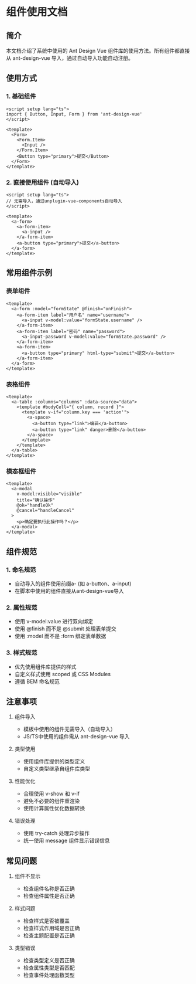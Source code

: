 # 组件使用文档

## 简介
本文档介绍了系统中使用的 Ant Design Vue 组件库的使用方法。所有组件都直接从 ant-design-vue 导入，通过自动导入功能自动注册。

## 使用方式

### 1. 基础组件
```vue
<script setup lang="ts">
import { Button, Input, Form } from 'ant-design-vue'
</script>

<template>
  <Form>
    <Form.Item>
      <Input />
    </Form.Item>
    <Button type="primary">提交</Button>
  </Form>
</template>
```

### 2. 直接使用组件 (自动导入)
```vue
<script setup lang="ts">
// 无需导入，通过unplugin-vue-components自动导入
</script>

<template>
  <a-form>
    <a-form-item>
      <a-input />
    </a-form-item>
    <a-button type="primary">提交</a-button>
  </a-form>
</template>
```

## 常用组件示例

### 表单组件
```vue
<template>
  <a-form :model="formState" @finish="onFinish">
    <a-form-item label="用户名" name="username">
      <a-input v-model:value="formState.username" />
    </a-form-item>
    <a-form-item label="密码" name="password">
      <a-input-password v-model:value="formState.password" />
    </a-form-item>
    <a-form-item>
      <a-button type="primary" html-type="submit">提交</a-button>
    </a-form-item>
  </a-form>
</template>
```

### 表格组件
```vue
<template>
  <a-table :columns="columns" :data-source="data">
    <template #bodyCell="{ column, record }">
      <template v-if="column.key === 'action'">
        <a-space>
          <a-button type="link">编辑</a-button>
          <a-button type="link" danger>删除</a-button>
        </a-space>
      </template>
    </template>
  </a-table>
</template>
```

### 模态框组件
```vue
<template>
  <a-modal
    v-model:visible="visible"
    title="确认操作"
    @ok="handleOk"
    @cancel="handleCancel"
  >
    <p>确定要执行此操作吗？</p>
  </a-modal>
</template>
```

## 组件规范

### 1. 命名规范
- 自动导入的组件使用前缀a- (如 a-button、a-input)
- 在脚本中使用的组件直接从ant-design-vue导入

### 2. 属性规范
- 使用 v-model:value 进行双向绑定
- 使用 @finish 而不是 @submit 处理表单提交
- 使用 :model 而不是 :form 绑定表单数据

### 3. 样式规范
- 优先使用组件库提供的样式
- 自定义样式使用 scoped 或 CSS Modules
- 遵循 BEM 命名规范

## 注意事项

1. 组件导入
   - 模板中使用的组件无需导入（自动导入）
   - JS/TS中使用的组件需从 ant-design-vue 导入

2. 类型使用
   - 使用组件库提供的类型定义
   - 自定义类型继承自组件库类型

3. 性能优化
   - 合理使用 v-show 和 v-if
   - 避免不必要的组件重渲染
   - 使用计算属性优化数据转换

4. 错误处理
   - 使用 try-catch 处理异步操作
   - 统一使用 message 组件显示错误信息

## 常见问题

1. 组件不显示
   - 检查组件名称是否正确
   - 检查组件属性是否正确

2. 样式问题
   - 检查样式是否被覆盖
   - 检查样式作用域是否正确
   - 检查主题配置是否正确

3. 类型错误
   - 检查类型定义是否正确
   - 检查属性类型是否匹配
   - 检查事件处理函数类型 